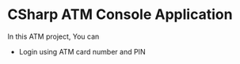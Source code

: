 ﻿# CSharp ATM Console Application
In this ATM project, You can 
- Login using ATM card number and PIN